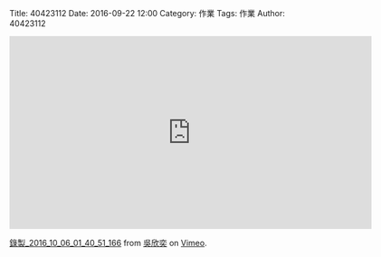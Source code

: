 Title: 40423112
Date: 2016-09-22 12:00
Category: 作業
Tags: 作業
Author: 40423112



<!-- PELICAN_END_SUMMARY -->

<iframe src="https://player.vimeo.com/video/185684438" width="640" height="341" frameborder="0" webkitallowfullscreen mozallowfullscreen allowfullscreen></iframe>
<p><a href="https://vimeo.com/185684438">錄製_2016_10_06_01_40_51_166</a> from <a href="https://vimeo.com/user44207235">吳欣奕</a> on <a href="https://vimeo.com">Vimeo</a>.</p>


